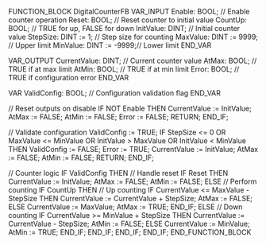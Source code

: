 FUNCTION_BLOCK DigitalCounterFB
VAR_INPUT
    Enable: BOOL;           // Enable counter operation
    Reset: BOOL;            // Reset counter to initial value
    CountUp: BOOL;          // TRUE for up, FALSE for down
    InitValue: DINT;        // Initial counter value
    StepSize: DINT := 1;    // Step size for counting
    MaxValue: DINT := 9999; // Upper limit
    MinValue: DINT := -9999;// Lower limit
END_VAR

VAR_OUTPUT
    CurrentValue: DINT;     // Current counter value
    AtMax: BOOL;            // TRUE if at max limit
    AtMin: BOOL;            // TRUE if at min limit
    Error: BOOL;            // TRUE if configuration error
END_VAR

VAR
    ValidConfig: BOOL;      // Configuration validation flag
END_VAR

// Reset outputs on disable
IF NOT Enable THEN
    CurrentValue := InitValue;
    AtMax := FALSE;
    AtMin := FALSE;
    Error := FALSE;
    RETURN;
END_IF;

// Validate configuration
ValidConfig := TRUE;
IF StepSize <= 0 OR MaxValue <= MinValue OR InitValue > MaxValue OR InitValue < MinValue THEN
    ValidConfig := FALSE;
    Error := TRUE;
    CurrentValue := InitValue;
    AtMax := FALSE;
    AtMin := FALSE;
    RETURN;
END_IF;

// Counter logic
IF ValidConfig THEN
    // Handle reset
    IF Reset THEN
        CurrentValue := InitValue;
        AtMax := FALSE;
        AtMin := FALSE;
    ELSE
        // Perform counting
        IF CountUp THEN
            // Up counting
            IF CurrentValue <= MaxValue - StepSize THEN
                CurrentValue := CurrentValue + StepSize;
                AtMax := FALSE;
            ELSE
                CurrentValue := MaxValue;
                AtMax := TRUE;
            END_IF;
        ELSE
            // Down counting
            IF CurrentValue >= MinValue + StepSize THEN
                CurrentValue := CurrentValue - StepSize;
                AtMin := FALSE;
            ELSE
                CurrentValue := MinValue;
                AtMin := TRUE;
            END_IF;
        END_IF;
    END_IF;
END_IF;
END_FUNCTION_BLOCK

